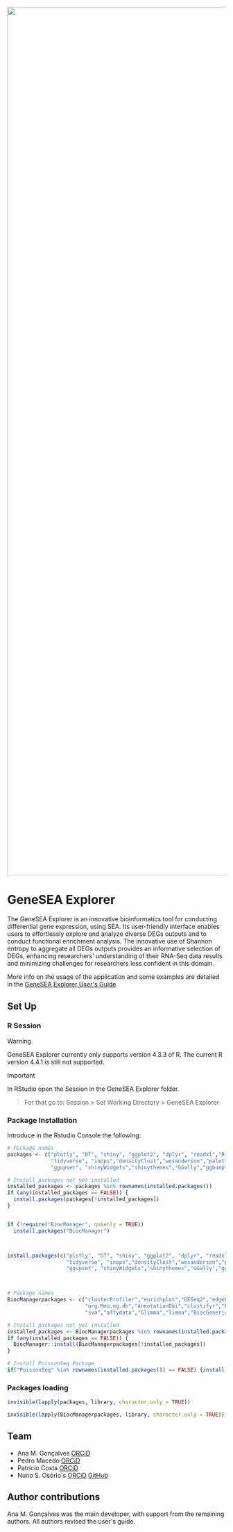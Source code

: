
<h1 align="center">
  <br>
  <img src="https://github.com/MargaridaGoncalves/Shiny-App/blob/main/GeneSEA%20Explorer/official_banner.png" width="2000"></a>
  <br>

  
# GeneSEA Explorer
  
The GeneSEA Explorer is an innovative bioinformatics tool for conducting differential gene expression, using SEA. Its user-friendly interface enables users to effortlessly explore
and analyze diverse DEGs outputs and to conduct functional enrichment analysis. The innovative use of Shannon entropy to aggregate all DEGs outputs provides an informative selection of DEGs, enhancing researchers’ understanding of their RNA-Seq data results and minimizing challenges for researchers less confident in this domain.


More info on the usage of the application and some examples are detailed in the [GeneSEA Explorer User's Guide](https://github.com/MargaridaGoncalves/GeneSEA-Explorer/blob/main/GeneSEA%20Explorer%20Users%20Guide.pdf)

## Set Up

### R Session


> [!WARNING]  
> GeneSEA Explorer currently only supports version 4.3.3 of R. The current R version 4.4.1 is still not supported.

> [!IMPORTANT]  
> In RStudio open the Session in the GeneSEA Explorer folder.  

> For that go to: Session > Set Working Directory > GeneSEA Explorer



### Package Installation

Introduce in the Rstudio Console the following:

```r
# Package names
packages <- c("plotly", "DT", "shiny", "ggplot2", "dplyr", "readxl","R.utils","readr","bslib", "utils", "DOSE", "combinat",
              "tidyverse", "inops","densityClust","wesanderson","paletteer", "devtools", "shinyBS","gprofiler2",
              "ggupset", "shinyWidgets","shinythemes","GGally","ggbump", "genekitr", "ggVennDiagram","ggvenn","RColorBrewer")

# Install packages not yet installed
installed_packages <- packages %in% rownames(installed.packages())
if (any(installed_packages == FALSE)) {
  install.packages(packages[!installed_packages])
}


if (!require("BiocManager", quietly = TRUE))
  install.packages("BiocManager")



install.packages(c("plotly", "DT", "shiny", "ggplot2", "dplyr", "readxl","R.utils","readr","bslib", "utils", "DOSE","waiter",
                   "tidyverse", "inops","densityClust","wesanderson","paletteer", "devtools", "shinyBS","gprofiler2",
                   "ggupset", "shinyWidgets","shinythemes","GGally","ggbump", "genekitr", "ggVennDiagram","ggvenn","RColorBrewer","extrafont"))



# Package names
BiocManagerpackages <- c("clusterProfiler","enrichplot","DESeq2","edgeR","org.Hs.eg.db","org.Mm.eg.db","org.Rn.eg.db",
                         "org.Mmu.eg.db","AnnotationDbi","clustifyr","Biobase","GOSemSim","vidger","DEGreport","preprocessCore",
                         "sva","affydata","Glimma","limma","BiocGenerics","enrichplot","pathview","topGO","vidger","Biobase")

# Install packages not yet installed
installed_packages <- BiocManagerpackages %in% rownames(installed.packages())
if (any(installed_packages == FALSE)) {
  BiocManager::install(BiocManagerpackages[!installed_packages])
}
```

```r
# Install PoissonSeq Package
if("PoissonSeq" %in% rownames(installed.packages()) == FALSE) {install.packages("PoissonSeq_1.1.2.tar.gz", repos = NULL, type ="source", dependencies = TRUE)}
```

### Packages loading

```r
invisible(lapply(packages, library, character.only = TRUE))

invisible(lapply(BiocManagerpackages, library, character.only = TRUE))
```


## Team 
- Ana M. Gonçalves [ORCiD](https://orcid.org/0009-0001-0800-0019)
- Pedro Macedo [ORCiD](https://orcid.org/0000-0002-4371-8069)
- Patrício Costa [ORCiD](https://orcid.org/0000-0002-1201-9177)
- Nuno S. Osório's [ORCiD](https://orcid.org/0000-0003-0949-5399) [GitHub](https://github.com/nunososorio)

## Author contributions 
Ana M. Gonçalves was the main developer, with support from the remaining authors. All authors revised the user's guide.







